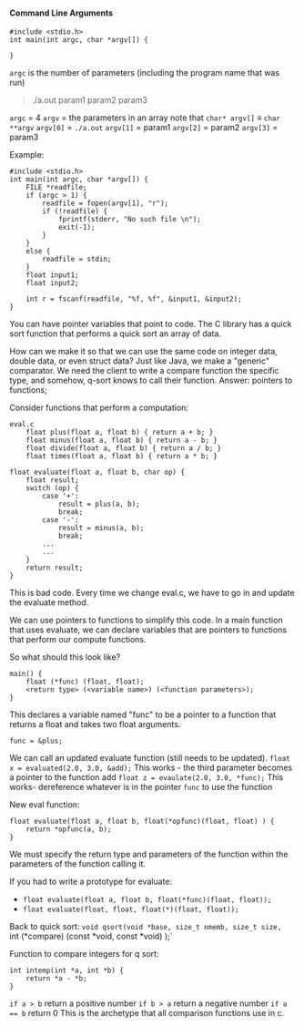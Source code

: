 #### Command Line Arguments
```
#include <stdio.h>
int main(int argc, char *argv[]) {
	
}
```
`argc` is the number of parameters (including the program name that was run)
> ./a.out param1 param2 param3

`argc` = 4
`argv` = the parameters in an array
	note that `char* argv[]` $\equiv$ `char **argv`
`argv[0]` = `./a.out`
`argv[1]` = param1
`argv[2]` = param2
`argv[3]` = param3

Example:
```
#include <stdio.h>
int main(int argc, char *argv[]) {
	FILE *readfile;
	if (argc > 1) {
		readfile = fopen(argv[1], "r");
		if (!readfile) {
			fprintf(stderr, "No such file \n");
			exit(-1);
		}
	}
	else {
		readfile = stdin;
	}
	float input1;
	float input2;
	
	int r = fscanf(readfile, "%f, %f", &input1, &input2);
}
```

You can have pointer variables that point to code.
The C library has a quick sort function that performs a quick sort an array of data.

How can we make it so that we can use the same code on integer data, double data, or even struct data?
Just like Java, we make a "generic" comparator.
We need the client to write a compare function the specific type, and somehow, q-sort knows to call their function.
Answer: pointers to functions;

Consider functions that perform a computation:
```
eval.c
	float plus(float a, float b) { return a + b; }
	float minus(float a, float b) { return a - b; }
	float divide(float a, float b) { return a / b; }
	float times(float a, float b) { return a * b; }
```

```
float evaluate(float a, float b, char op) {
	float result;
	switch (op) {
		case '+':
			result = plus(a, b);
			break;
		case '-':
			result = minus(a, b);
			break;
		...
		...
	}
	return result;
}
```
This is bad code. Every time we change eval.c, we have to go in and update the evaluate method.

We can use pointers to functions to simplify this code.
In a main function that uses evaluate, we can declare variables that are pointers to functions that perform our compute functions. 

So what should this look like?

```
main() {
	float (*func) (float, float);
	<return type> (<variable name>) (<function parameters>);
}
```
This declares a variable named "func" to be a pointer to a function that returns a float and takes two float arguments.
```
func = &plus;
```

We can call an updated evaluate function (still needs to be updated).
`float x = evaluated(2.0, 3.0, &add);`
This works - the third parameter becomes a pointer to the function add
`float z = evaulate(2.0, 3.0, *func);`
This works- dereference whatever is in the pointer `func` to use the function

New eval function:
```
float evaluate(float a, float b, float(*opfunc)(float, float) ) {
	return *opfunc(a, b);
}
```
We must specify the return type and parameters of the function within the parameters of the function calling it.

If you had to write a prototype for evaluate:
- `float evaluate(float a, float b, float(*func)(float, float));`
- `float evaluate(float, float, float(*)(float, float));`


Back to quick sort:
	`void qsort(void *base, size_t nmemb, size_t size, 
		`int (*compare) (const *void, const *void) );`

Function to compare integers for q sort:
```
int intemp(int *a, int *b) {
	return *a - *b;
}
```
`if a > b` return a positive number
`if b > a` return a negative number
`if a == b` return 0
This is the archetype that all comparison functions use in c.

